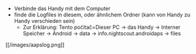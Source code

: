 * Verbinde das Handy mit dem Computer
* finde die Logfiles in diesem, oder ähnlichem Ordner (kann von Handy zu Handy verschieden sein)
    * Zur Erklärung: Tento počítač=Dieser PC -> das Handy -> Interner Speicher -> Android -> data -> info.nightscout.androidaps -> files

[[/images/aapslog.png]]
